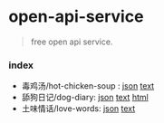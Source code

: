 # open-api-service

>  free open api service.

### index

- 毒鸡汤/hot-chicken-soup : [json](https://api.ystatic.cn/s/hot-chicken-soup/random.json) [text](https://api.ystatic.cn/s/hot-chicken-soup/random.txt)
- 舔狗日记/dog-diary: [json](https://api.ystatic.cn/s/dog-diary/random.json) [text](https://api.ystatic.cn/s/dog-diary/random.txt) [html](https://api.ystatic.cn/s/dog-diary/index.html)
- 土味情话/love-words: [json](https://api.ystatic.cn/s/love-words/random.json) [text](https://api.ystatic.cn/s/love-words/random.json)
